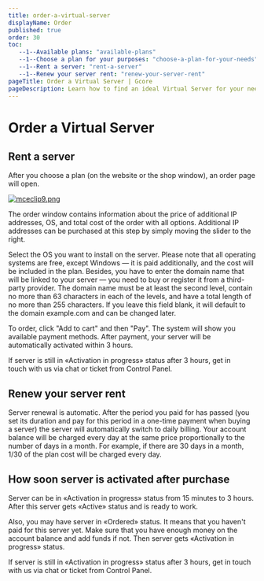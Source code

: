 ```yaml
---
title: order-a-virtual-server
displayName: Order
published: true
order: 30
toc:
   --1--Available plans: "available-plans"
   --1--Choose a plan for your purposes: "choose-a-plan-for-your-needs"
   --1--Rent a server: "rent-a-server"
   --1--Renew your server rent: "renew-your-server-rent"
pageTitle: Order a Virtual Server | Gcore
pageDescription: Learn how to find an ideal Virtual Server for your needs.
---
```

# Order a Virtual Server

## Rent a server

After you choose a plan (on the website or the shop window), an order page will open.

[<img src="https://assets.gcore.pro/docs/hosting/virtual-servers/order-a-virtual-server/mceclip9.png" alt="mceclip9.png">](https://assets.gcore.pro/docs/hosting/virtual-servers/order-a-virtual-server/mceclip9.png)

The order window contains information about the price of additional IP addresses, OS, and total cost of the order with all options. Additional IP addresses can be purchased at this step by simply moving the slider to the right.

Select the OS you want to install on the server. Please note that all operating systems are free, except Windows — it is paid additionally, and the cost will be included in the plan. Besides, you have to enter the domain name that will be linked to your server — you need to buy or register it from a third-party provider. The domain name must be at least the second level, contain no more than 63 characters in each of the levels, and have a total length of no more than 255 characters. If you leave this field blank, it will default to the domain example.com and can be changed later.

To order, click "Add to cart" and then "Pay". The system will show you available payment methods. After payment, your server will be automatically activated within 3 hours.

If server is still in «Activation in progress» status after 3 hours, get in touch with us via chat or ticket from Control Panel.

## Renew your server rent

Server renewal is automatic. After the period you paid for has passed (you set its duration and pay for this period in a one-time payment when buying a server) the server will automatically switch to daily billing. Your account balance will be charged every day at the same price proportionally to the number of days in a month. For example, if there are 30 days in a month, 1/30 of the plan cost will be charged every day.

## How soon server is activated after purchase

Server can be in «Activation in progress» status from 15 minutes to 3 hours. After this server gets «Active» status and is ready to work. 

Also, you may have server in «Ordered» status. It means that you haven't paid for this server yet. Make sure that you have enough money on the account balance and add funds if not. Then server gets «Activation in progress» status.

If server is still in «Activation in progress» status after 3 hours, get in touch with us via chat or ticket from Control Panel.


